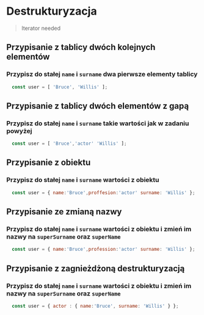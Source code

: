 # Destrukturyzacja

> Iterator needed

## Przypisanie z tablicy dwóch kolejnych elementów

### Przypisz do stałej `name` i `surname` dwa pierwsze elementy tablicy

```javascript
  const user = [ 'Bruce', 'Willis' ];

```

## Przypisanie z tablicy dwóch elementów z gapą

### Przypisz do stałej `name` i `surname`  takie wartości jak w zadaniu powyżej

```javascript
  const user = [ 'Bruce','actor' 'Willis' ];
```

## Przypisanie z obiektu

### Przypisz do stałej `name` i `surname`  wartości z obiektu

```javascript
  const user = { name:'Bruce',proffesion:'actor' surname: 'Willis' };
```

## Przypisanie ze zmianą nazwy

### Przypisz do stałej `name` i `surname`  wartości z obiektu i zmień im nazwy na `superSurname` oraz `superName`

```javascript
  const user = { name:'Bruce',profession:'actor' surname: 'Willis' };
```

## Przypisanie  z zagnieżdżoną destrukturyzacją

### Przypisz do stałej `name` i `surname`  wartości z obiektu i zmień im nazwy na `superSurname` oraz `superName`

```javascript
  const user = { actor : { name:'Bruce', surname: 'Willis' } };
```
